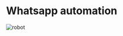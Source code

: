 # Whatsapp automation
![robot](https://www.messengerpeople.com/wp-content/uploads/2018/08/whatsapp-chatbot.png)
